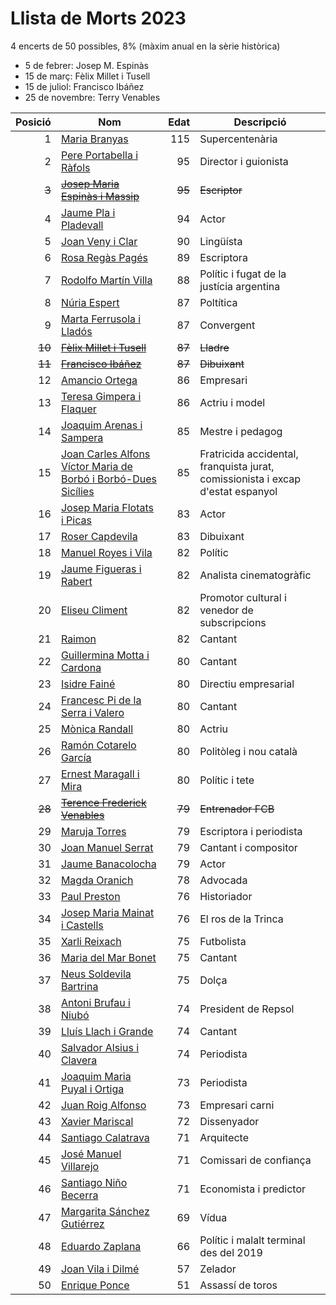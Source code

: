 # Llista de Morts 2023
4 encerts de 50 possibles, 8% (màxim anual en la sèrie històrica)
- 5 de febrer: Josep M. Espinàs
- 15 de març: Fèlix Millet i Tusell
- 15 de juliol: Francisco Ibáñez
- 25 de novembre: Terry Venables

| Posició | Nom |    Edat | Descripció |
| ------: |-----|--------:|----------- |
| 1 | [Maria Branyas](https://it.wikipedia.org/wiki/Maria_Branyas_Morera)|     115 | Supercentenària |
| 2 | [Pere Portabella i Ràfols](https://ca.wikipedia.org/wiki/Pere_Portabella_i_R%C3%A0fols)|      95 | Director i guionista |
| ~~3~~ | ~~[Josep Maria Espinàs i Massip](https://ca.wikipedia.org/wiki/Josep_Maria_Espin%C3%A0s_i_Massip)~~|  ~~95~~ | ~~Escriptor~~ |
| 4 | [Jaume Pla i Pladevall](https://ca.wikipedia.org/wiki/Jaume_Pla_i_Pladevall)|      94 | Actor |
| 5 | [Joan Veny i Clar](https://ca.wikipedia.org/wiki/Joan_Veny_i_Clar)|      90 | Lingüísta |
| 6 | [Rosa Regàs Pagés](https://ca.wikipedia.org/wiki/Rosa_Reg%C3%A0s_i_Pag%C3%A8s)|      89 | Escriptora |
| 7 | [Rodolfo Martín Villa](https://ca.wikipedia.org/wiki/Rodolfo_Mart%C3%ADn_Villa)|      88 | Polític i fugat de la justícia argentina |
| 8 | [Núria Espert](https://ca.wikipedia.org/wiki/N%C3%BAria_Espert_i_Romero)|      87 | Poltítica |
| 9 | [Marta Ferrusola i Lladós](https://ca.wikipedia.org/wiki/Marta_Ferrusola_i_Llad%C3%B3s)|      87 | Convergent |
| ~~10~~ | ~~[Fèlix Millet i Tusell](https://ca.wikipedia.org/wiki/F%C3%A8lix_Millet_i_Tusell)~~|      ~~87~~ | ~~Lladre~~ |
| ~~11~~ | ~~[Francisco Ibáñez](https://ca.wikipedia.org/wiki/Francisco_Ib%C3%A1%C3%B1ez_Talavera)~~| ~~87~~ | ~~Dibuixant~~ |
| 12 | [Amancio Ortega](https://ca.wikipedia.org/wiki/Amancio_Ortega_Gaona)|      86 | Empresari |
| 13 | [Teresa Gimpera i Flaquer](https://ca.wikipedia.org/wiki/Teresa_Gimpera_i_Flaquer)|      86 | Actriu i model |
| 14 | [Joaquim Arenas i Sampera](https://ca.wikipedia.org/wiki/Joaquim_Arenas_i_Sampera)|      85 | Mestre i pedagog |
| 15 | [Joan Carles Alfons Víctor Maria de Borbó i Borbó-Dues Sicílies](https://ca.wikipedia.org/wiki/Joan_Carles_I_d%27Espanya)|      85 | Fratricida accidental, franquista jurat, comissionista i excap d'estat espanyol |
| 16 | [Josep Maria Flotats i Picas](https://ca.wikipedia.org/wiki/Josep_Maria_Flotats_i_Picas)|      83 | Actor |
| 17 | [Roser Capdevila](https://ca.wikipedia.org/wiki/Roser_Capdevila_i_Valls)|      83 | Dibuixant |
| 18 | [Manuel Royes i Vila](https://ca.wikipedia.org/wiki/Manel_Royes_i_Vila)|      82 | Polític |
| 19 | [Jaume Figueras i Rabert](https://ca.wikipedia.org/wiki/Jaume_Figueras_i_Rabert)|      82 | Analista cinematogràfic |
| 20 | [Eliseu Climent](https://ca.wikipedia.org/wiki/Eliseu_Climent_i_Corber%C3%A0)|      82 | Promotor cultural i venedor de subscripcions |
| 21 | [Raimon](https://ca.wikipedia.org/wiki/Raimon)|      82 | Cantant |
| 22 | [Guillermina Motta i Cardona](https://ca.wikipedia.org/wiki/Guillermina_Motta_i_Cardona)|      80 | Cantant |
| 23 | [Isidre Fainé](https://ca.wikipedia.org/wiki/Isidre_Fain%C3%A9_i_Casas)|      80 | Directiu empresarial |
| 24 | [Francesc Pi de la Serra i Valero](https://ca.wikipedia.org/wiki/Francesc_Pi_de_la_Serra_i_Valero)|      80 | Cantant |
| 25 | [Mònica Randall](https://ca.wikipedia.org/wiki/M%C3%B2nica_Randall)|      80 | Actriu |
| 26 | [Ramón Cotarelo García](https://ca.wikipedia.org/wiki/Ram%C3%B3n_Cotarelo_Garc%C3%ADa)|      80 | Politòleg i nou català |
| 27 | [Ernest Maragall i Mira](https://ca.wikipedia.org/wiki/Ernest_Maragall_i_Mira)|      80 | Polític i tete |
| ~~28~~ | [~~Terence Frederick Venables~~](https://ca.wikipedia.org/wiki/Terry_Venables)|      ~~79~~ | ~~Entrenador FCB~~ |
| 29 | [Maruja Torres](https://ca.wikipedia.org/wiki/Maruja_Torres)|      79 | Escriptora i periodista |
| 30 | [Joan Manuel Serrat](https://ca.wikipedia.org/wiki/Joan_Manuel_Serrat_i_Teresa)|      79 | Cantant i compositor |
| 31 | [Jaume Banacolocha](https://ca.wikipedia.org/wiki/Jordi_Banacolocha)|      79 | Actor |
| 32 | [Magda Oranich](https://ca.wikipedia.org/wiki/Magda_Oranich_i_Solagran)|      78 | Advocada |
| 33 | [Paul Preston](https://ca.wikipedia.org/wiki/Paul_Preston)|      76 | Historiador |
| 34 | [Josep Maria Mainat i Castells](https://ca.wikipedia.org/wiki/Josep_Maria_Mainat_i_Castells)|      76 | El ros de la Trinca |
| 35 | [Xarli Reixach](https://ca.wikipedia.org/wiki/Carles_Rexach_i_Cerd%C3%A0)|      75 | Futbolista |
| 36 | [Maria del Mar Bonet](https://ca.wikipedia.org/wiki/Maria_del_Mar_Bonet)|      75 | Cantant |
| 37 | [Neus Soldevila Bartrina](https://criminalia.es/asesino/neus-soldevila/)|      75 | Dolça |
| 38 | [Antoni Brufau i Niubó](https://ca.wikipedia.org/wiki/Antoni_Brufau_i_Niub%C3%B3)|      74 | President de Repsol |
| 39 | [Lluís Llach i Grande](https://ca.wikipedia.org/wiki/Llu%C3%ADs_Llach_i_Grande)|      74 | Cantant |
| 40 | [Salvador Alsius i Clavera](https://ca.wikipedia.org/wiki/Salvador_Alsius_i_Clavera)|      74 | Periodista |
| 41 | [Joaquim Maria Puyal i Ortiga](https://ca.wikipedia.org/wiki/Joaquim_Maria_Puyal_i_Ortiga)|      73 | Periodista |
| 42 | [Juan Roig Alfonso](https://ca.wikipedia.org/wiki/Juan_Roig_Alfonso)|      73 | Empresari carni |
| 43 | [Xavier Mariscal](https://ca.wikipedia.org/wiki/Xavier_Mariscal)|      72 | Dissenyador |
| 44 | [Santiago Calatrava](https://ca.wikipedia.org/wiki/Santiago_Calatrava_Valls)|      71 | Arquitecte |
| 45 | [José Manuel Villarejo](https://ca.wikipedia.org/wiki/Jos%C3%A9_Manuel_Villarejo)|      71 | Comissari de confiança |
| 46 | [Santiago Niño Becerra](https://ca.wikipedia.org/wiki/Santiago_Ni%C3%B1o_Becerra)|      71 | Economista i predictor |
| 47 | [Margarita Sánchez Gutiérrez](https://ca.wikipedia.org/wiki/Margarita_S%C3%A1nchez_Guti%C3%A9rrez)|      69 | Vídua |
| 48 | [Eduardo Zaplana](https://ca.wikipedia.org/wiki/Eduardo_Zaplana_Hern%C3%A1ndez-Soro)|      66 | Polític i malalt terminal des del 2019 |
| 49 | [Joan Vila i Dilmé](https://ca.wikipedia.org/wiki/Joan_Vila_i_Dilm%C3%A9)|      57 | Zelador |
| 50 | [Enrique Ponce](https://ca.wikipedia.org/wiki/Enrique_Ponce)|      51 | Assassí de toros |
